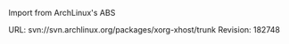 Import from ArchLinux's ABS

URL: svn://svn.archlinux.org/packages/xorg-xhost/trunk
Revision: 182748
